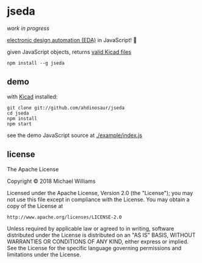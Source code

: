 # jseda

_work in progress_

[electronic design automation (EDA)](https://en.wikipedia.org/wiki/Electronic_design_automation) in JavaScript! :tada:

given JavaScript objects, returns [valid Kicad files](http://kicad.org/help/file-formats/)

```shell
npm install --g jseda
```

## demo

with [Kicad](http://kicad.org/) installed:

```shell
git clone git://github.com/ahdinosaur/jseda
cd jseda
npm install
npm start
```

see the demo JavaScript source at [./example/index.js](./example/index.js)

## license

The Apache License

Copyright &copy; 2018 Michael Williams

Licensed under the Apache License, Version 2.0 (the "License");
you may not use this file except in compliance with the License.
You may obtain a copy of the License at

    http://www.apache.org/licenses/LICENSE-2.0

Unless required by applicable law or agreed to in writing, software
distributed under the License is distributed on an "AS IS" BASIS,
WITHOUT WARRANTIES OR CONDITIONS OF ANY KIND, either express or implied.
See the License for the specific language governing permissions and
limitations under the License.
